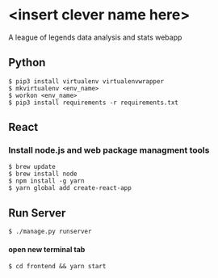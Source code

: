 # \<insert clever name here\>
A league of legends data analysis and stats webapp


## Python
``` shell
$ pip3 install virtualenv virtualenvwrapper
$ mkvirtualenv <env_name>
$ workon <env_name>
$ pip3 install requirements -r requirements.txt 
```

## React
### Install node.js and web package managment tools
```
$ brew update
$ brew install node
$ npm install -g yarn
$ yarn global add create-react-app
```
## Run Server
```
$ ./manage.py runserver
```
#### open new terminal tab
```
$ cd frontend && yarn start
```